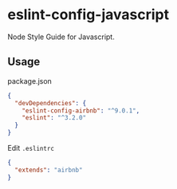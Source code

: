 # eslint-config-javascript

Node Style Guide for Javascript.

## Usage

package.json

```json
{
  "devDependencies": {
    "eslint-config-airbnb": "^9.0.1",
    "eslint": "^3.2.0"
  }
}
```

Edit `.eslintrc`

```json
{
  "extends": "airbnb"
}
```
